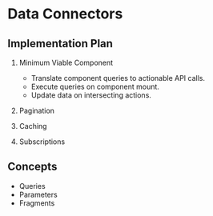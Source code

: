 # Data Connectors

## Implementation Plan

1. Minimum Viable Component

    - Translate component queries to actionable API calls.
    - Execute queries on component mount.
    - Update data on intersecting actions.

2. Pagination

3. Caching

4. Subscriptions

## Concepts

- Queries
- Parameters
- Fragments
